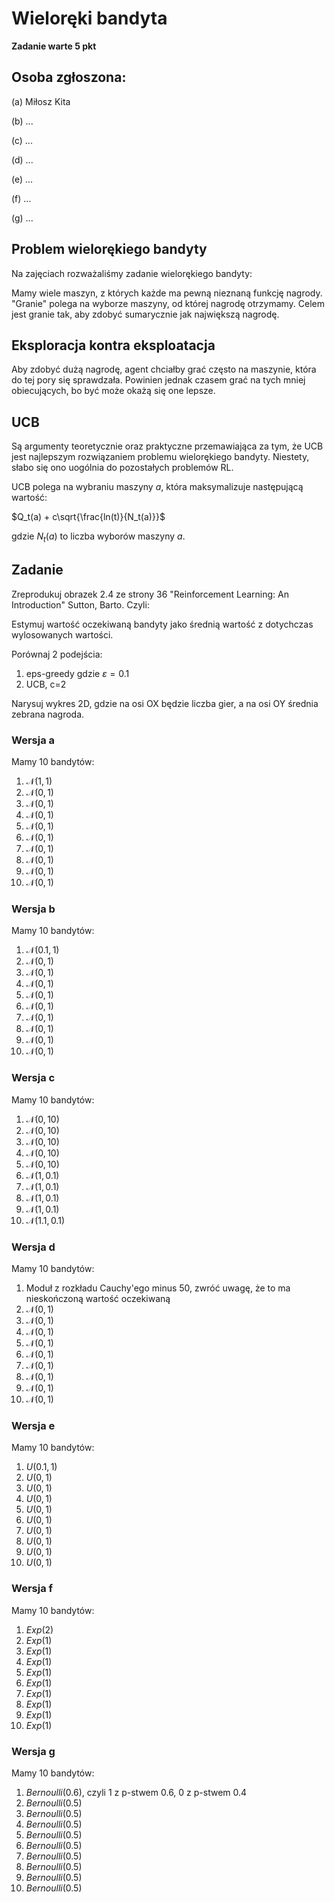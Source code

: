 # Wieloręki bandyta

**Zadanie warte 5 pkt**

## Osoba zgłoszona:

(a) Miłosz Kita

(b) ...

(c) ...

(d) ...

(e) ...

(f) ...

(g) ...

## Problem wielorękiego bandyty
Na zajęciach rozważaliśmy zadanie wielorękiego bandyty:

Mamy wiele maszyn, z których każde ma pewną nieznaną funkcję nagrody. "Granie" polega na wyborze maszyny, od której nagrodę otrzymamy. Celem jest granie tak, aby zdobyć sumarycznie jak największą nagrodę.

## Eksploracja kontra eksploatacja

Aby zdobyć dużą nagrodę, agent chciałby grać często na maszynie, która do tej pory się sprawdzała. Powinien jednak czasem grać na tych mniej obiecujących, bo być może okażą się one lepsze.

## UCB

Są argumenty teoretycznie oraz praktyczne przemawiająca za tym, że UCB jest najlepszym rozwiązaniem problemu wielorękiego bandyty. Niestety, słabo się ono uogólnia do pozostałych problemów RL.

UCB polega na wybraniu maszyny $a$, która maksymalizuje następującą wartość:

$Q_t(a) + c\sqrt{\frac{ln(t)}{N_t(a)}}$

gdzie $N_t(a)$ to liczba wyborów maszyny $a$.

## Zadanie
Zreprodukuj obrazek 2.4 ze strony 36 "Reinforcement Learning: An Introduction" Sutton, Barto. Czyli:

Estymuj wartość oczekiwaną bandyty jako średnią wartość z dotychczas wylosowanych wartości.

Porównaj 2 podejścia:

1. eps-greedy gdzie $\varepsilon = 0.1$
2. UCB, c=2

Narysuj wykres 2D, gdzie na osi OX będzie liczba gier, a na osi OY średnia zebrana nagroda.

### Wersja a
Mamy 10 bandytów:

1. $\mathcal{N}(1, 1)$
1. $\mathcal{N}(0, 1)$
1. $\mathcal{N}(0, 1)$
1. $\mathcal{N}(0, 1)$
1. $\mathcal{N}(0, 1)$
1. $\mathcal{N}(0, 1)$
1. $\mathcal{N}(0, 1)$
1. $\mathcal{N}(0, 1)$
1. $\mathcal{N}(0, 1)$
1. $\mathcal{N}(0, 1)$

### Wersja b
Mamy 10 bandytów:

1. $\mathcal{N}(0.1, 1)$
1. $\mathcal{N}(0, 1)$
1. $\mathcal{N}(0, 1)$
1. $\mathcal{N}(0, 1)$
1. $\mathcal{N}(0, 1)$
1. $\mathcal{N}(0, 1)$
1. $\mathcal{N}(0, 1)$
1. $\mathcal{N}(0, 1)$
1. $\mathcal{N}(0, 1)$
1. $\mathcal{N}(0, 1)$

### Wersja c
Mamy 10 bandytów:

1. $\mathcal{N}(0, 10)$
1. $\mathcal{N}(0, 10)$
1. $\mathcal{N}(0, 10)$
1. $\mathcal{N}(0, 10)$
1. $\mathcal{N}(0, 10)$
1. $\mathcal{N}(1, 0.1)$
1. $\mathcal{N}(1, 0.1)$
1. $\mathcal{N}(1, 0.1)$
1. $\mathcal{N}(1, 0.1)$
1. $\mathcal{N}(1.1, 0.1)$


### Wersja d
Mamy 10 bandytów:

1. Moduł z rozkładu Cauchy'ego minus 50, zwróć uwagę, że to ma nieskończoną wartość oczekiwaną
1. $\mathcal{N}(0, 1)$
1. $\mathcal{N}(0, 1)$
1. $\mathcal{N}(0, 1)$
1. $\mathcal{N}(0, 1)$
1. $\mathcal{N}(0, 1)$
1. $\mathcal{N}(0, 1)$
1. $\mathcal{N}(0, 1)$
1. $\mathcal{N}(0, 1)$
1. $\mathcal{N}(0, 1)$


### Wersja e
Mamy 10 bandytów:

1. $U(0.1,1)$
1. $U(0,1)$
1. $U(0,1)$
1. $U(0,1)$
1. $U(0,1)$
1. $U(0,1)$
1. $U(0,1)$
1. $U(0,1)$
1. $U(0,1)$
1. $U(0,1)$


### Wersja f
Mamy 10 bandytów:

1. $Exp(2)$
1. $Exp(1)$
1. $Exp(1)$
1. $Exp(1)$
1. $Exp(1)$
1. $Exp(1)$
1. $Exp(1)$
1. $Exp(1)$
1. $Exp(1)$
1. $Exp(1)$


### Wersja g
Mamy 10 bandytów:

1. $Bernoulli(0.6)$, czyli 1 z p-stwem 0.6, 0 z p-stwem 0.4
1. $Bernoulli(0.5)$
1. $Bernoulli(0.5)$
1. $Bernoulli(0.5)$
1. $Bernoulli(0.5)$
1. $Bernoulli(0.5)$
1. $Bernoulli(0.5)$
1. $Bernoulli(0.5)$
1. $Bernoulli(0.5)$
1. $Bernoulli(0.5)$







